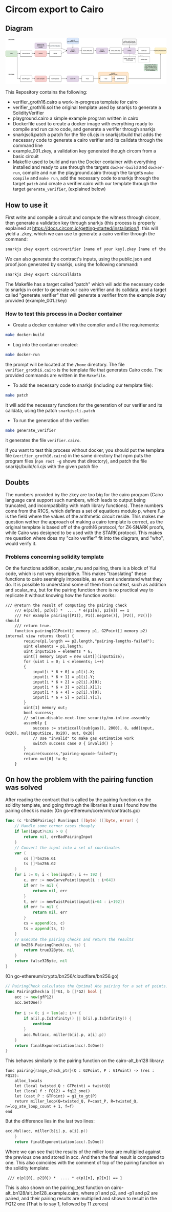 # Circom export to Cairo

## Diagram

![Flux-Diagram](Flux-Diagram.drawio.png "Flux-Diagram")

This Repository contains the following:

- verifier_groth16.cairo a work-in-progress template for cairo
- verifier_groth16.sol the original template used by snarkjs to generate a SolidityVerifier
- playground.cairo a simple example program written in cairo
- Dockerfile used to create a docker image with everything ready to compile and run cairo code, and generate a verifier through snarkjs
- snarkjscli.patch a patch for the file cli.cjs in snarkjs/build that adds the necessary code to generate a cairo verifier and its calldata through the command line
- example_001.zkey, a validation key generated though circom from a basic circuit
- Makefile used to build and run the Docker container with everything installed and ready to use through the targets `docker-build` and `docker-run`, compile and run the playground.cairo through the targets `make compile` and `make run`, add the necessary code to snarkjs through the target `patch` and  create a verifier.cairo with our template through the target `generate_verifier`, (explained below)

## How to use it

First write and compile a circuit and compute the witness through circom, then generate a validation key through snarkjs (this process is properly explained at https://docs.circom.io/getting-started/installation/), this will yield a .zkey, which we can use to generate a cairo verifier through the command:

``` bash
snarkjs zkey export cairoverifier [name of your key].zkey [name of the verifier produced]
```


We can also generate the contract's inputs, using the public.json and proof.json generated by snarkjs, using the following command:

``` bash
snarkjs zkey export cairocalldata 
```

The Makefile has a target called "patch" which will add the necessary code to snarkjs in order to generate our cairo verifier and its calldata, and a target called "generate_verifier" that will generate a verifier from the example zkey provided (example_001.zkey)

### How to test this process in a Docker container

* Create a docker container with the compiler and all the requirements:
``` bash
make docker-build
```
* Log into the container created:
``` bash
make docker-run
```
the prompt will be located at the `/home` directory. The file `verifier_groth16.cairo` is the template file that generates Cairo code. The provided commands are written in the `Makefile`.
* To add the necessary code to snarkjs (including our template file):
``` bash
make patch
``` 
It will add the necessary functions for the generation of our verifier and its calldata, using the patch `snarkjscli.patch`
* To run the generation of the verifier:
``` bash
make generate_verifier
```
it generates the file `verifier.cairo`.

If you want to test this process without docker, you should put the template file (`verifier_groth16.cairo`) in the same directory that npm puts the program files (`npm root -g` shows that directory), and patch the file snarkjs/build/cli.cjs with the given patch file

## Doubts

The numbers provided by the zkey are too big for the cairo program (Cairo language cant support such numbers, which leads to output being truncated, and incompatibility with math library functions). These numbers come from the R1CS, which defines a set of equations modulo p, where F_p is the field where the values of the arithmetic circuit reside. This makes me question wether the approach of making a cairo template is correct, as the original template is based off of the groth16 protocol, for ZK-SNARK proofs, while Cairo was designed to be used with the STARK protocol. This makes me question where does my "cairo verifier" fit into the diagram, and "who", would verify it.

### Problems concerning solidity template

On the functions addition, scalar_mu and pairing, there is a block of Yul code, which is not very descriptive. This makes "translating" these functions to cairo seemingly impossible, as we cant understand what they do. It is possible to understand some of them from context, such as addition and scalar_mu, but for the pairing function there is no practical way to replicate it without knowing how the function works:

```solidity
/// @return the result of computing the pairing check
    /// e(p1[0], p2[0]) *  .... * e(p1[n], p2[n]) == 1
    /// For example pairing([P1(), P1().negate()], [P2(), P2()]) should
    /// return true.
    function pairing(G1Point[] memory p1, G2Point[] memory p2) internal view returns (bool) {
        require(p1.length == p2.length,"pairing-lengths-failed");
        uint elements = p1.length;
        uint inputSize = elements * 6;
        uint[] memory input = new uint[](inputSize);
        for (uint i = 0; i < elements; i++)
        {
            input[i * 6 + 0] = p1[i].X;
            input[i * 6 + 1] = p1[i].Y;
            input[i * 6 + 2] = p2[i].X[0];
            input[i * 6 + 3] = p2[i].X[1];
            input[i * 6 + 4] = p2[i].Y[0];
            input[i * 6 + 5] = p2[i].Y[1];
        }
        uint[1] memory out;
        bool success;
        // solium-disable-next-line security/no-inline-assembly
        assembly {
            success := staticcall(sub(gas(), 2000), 8, add(input, 0x20), mul(inputSize, 0x20), out, 0x20)
            // Use "invalid" to make gas estimation work
            switch success case 0 { invalid() }
        }
        require(success,"pairing-opcode-failed");
        return out[0] != 0;
    }
```

## On how the problem with the pairing function was solved

After reading the contract that is called by the pairing function on the solidity template, and going through the libraries it uses I found how the pairing check is made:
(On go-ethereum/core/vm/contracts.go)

``` go
func (c *bn256Pairing) Run(input []byte) ([]byte, error) {
	// Handle some corner cases cheaply
	if len(input)%192 > 0 {
		return nil, errBadPairingInput
	}
	// Convert the input into a set of coordinates
	var (
		cs []*bn256.G1
		ts []*bn256.G2
	)
	for i := 0; i < len(input); i += 192 {
		c, err := newCurvePoint(input[i : i+64])
		if err != nil {
			return nil, err
		}
		t, err := newTwistPoint(input[i+64 : i+192])
		if err != nil {
			return nil, err
		}
		cs = append(cs, c)
		ts = append(ts, t)
	}
	// Execute the pairing checks and return the results
	if bn256.PairingCheck(cs, ts) {
		return true32Byte, nil
	}
	return false32Byte, nil
}
```

(On go-ethereum/crypto/bn256/cloudflare/bn256.go)

``` go
// PairingCheck calculates the Optimal Ate pairing for a set of points.
func PairingCheck(a []*G1, b []*G2) bool {
	acc := new(gfP12)
	acc.SetOne()

	for i := 0; i < len(a); i++ {
		if a[i].p.IsInfinity() || b[i].p.IsInfinity() {
			continue
		}
		acc.Mul(acc, miller(b[i].p, a[i].p))
	}
	return finalExponentiation(acc).IsOne()
}
```

This behaves similarly to the pairing function on the cairo-alt_bn128 library:

``` cairo
func pairing{range_check_ptr}(Q : G2Point, P : G1Point) -> (res : FQ12):
    alloc_locals
    let (local twisted_Q : GTPoint) = twist(Q)
    let (local f : FQ12) = fq12_one()
    let (cast_P : GTPoint) = g1_to_gt(P)
    return miller_loop(Q=twisted_Q, P=cast_P, R=twisted_Q, n=log_ate_loop_count + 1, f=f)
end
```

But the difference lies in the last two lines:

``` go
acc.Mul(acc, miller(b[i].p, a[i].p))
	}
	return finalExponentiation(acc).IsOne()
```
Where we can see that the results of the miller loop are multiplied against the previous one and stored in acc.
And then the final result is compared to one. This also coincides with the comment of top of the pairing function on the solidity template:

``` solidity
 /// e(p1[0], p2[0]) *  .... * e(p1[n], p2[n]) == 1
 ```
 
 This is also shown on the pairing_test function on cairo-alt_bn128/alt_bn128_example.cairo, where p1 and p2, and -p1 and p2 are paired, and their pairing results are multiplied and shown to result in the FQ12 one (That is to say 1, followed by 11 zeroes)

